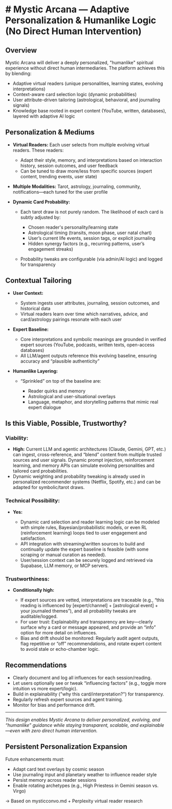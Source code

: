 #  # Mystic Arcana — Adaptive Personalization & Humanlike Logic (No Direct Human Intervention)

## Overview

Mystic Arcana will deliver a deeply personalized, "humanlike" spiritual experience without direct human intermediaries. The platform achieves this by blending:

* Adaptive virtual readers (unique personalities, learning states, evolving interpretations)
* Context-aware card selection logic (dynamic probabilities)
* User attribute-driven tailoring (astrological, behavioral, and journaling signals)
* Knowledge base rooted in expert content (YouTube, written, databases), layered with adaptive AI logic

## Personalization & Mediums

* **Virtual Readers:** Each user selects from multiple evolving virtual readers. These readers:

  * Adapt their style, memory, and interpretations based on interaction history, session outcomes, and user feedback
  * Can be tuned to draw more/less from specific sources (expert content, trending events, user state)
* **Multiple Modalities:** Tarot, astrology, journaling, community, notifications—each tuned for the user profile
* **Dynamic Card Probability:**

  * Each tarot draw is not purely random. The likelihood of each card is subtly adjusted by:

    * Chosen reader's personality/learning state
    * Astrological timing (transits, moon phase, user natal chart)
    * User’s current life events, session tags, or explicit journaling
    * Hidden synergy factors (e.g., recurring patterns, user’s engagement streaks)
  * Probability tweaks are configurable (via admin/AI logic) and logged for transparency

## Contextual Tailoring

* **User Context:**

  * System ingests user attributes, journaling, session outcomes, and historical data
  * Virtual readers learn over time which narratives, advice, and card/astrology pairings resonate with each user
* **Expert Baseline:**

  * Core interpretations and symbolic meanings are grounded in verified expert sources (YouTube, podcasts, written texts, open-access databases)
  * All LLM/agent outputs reference this evolving baseline, ensuring accuracy and “plausible authenticity”
* **Humanlike Layering:**

  * “Sprinkled” on top of the baseline are:

    * Reader quirks and memory
    * Astrological and user-situational overlays
    * Language, metaphor, and storytelling patterns that mimic real expert dialogue

## Is this Viable, Possible, Trustworthy?

### **Viability:**

* **High:** Current LLM and agentic architectures (Claude, Gemini, GPT, etc.) can ingest, cross-reference, and “blend” content from multiple trusted sources and user signals. Dynamic prompt injection, reinforcement learning, and memory APIs can simulate evolving personalities and tailored card probabilities.
* Dynamic weighting and probability tweaking is already used in personalized recommender systems (Netflix, Spotify, etc.) and can be adapted for symbolic/tarot draws.

### **Technical Possibility:**

* **Yes:**

  * Dynamic card selection and reader learning logic can be modeled with simple rules, Bayesian/probabilistic models, or even RL (reinforcement learning) loops tied to user engagement and satisfaction.
  * API integration with streaming/written sources to build and continually update the expert baseline is feasible (with some scraping or manual curation as needed).
  * User/session context can be securely logged and retrieved via Supabase, LLM memory, or MCP servers.

### **Trustworthiness:**

* **Conditionally high:**

  * If expert sources are vetted, interpretations are traceable (e.g., “this reading is influenced by \[expert/channel] + \[astrological event] + your journaled themes”), and all probability tweaks are auditable/logged.
  * For user trust: Explainability and transparency are key—clearly surface why a card or message appeared, and provide an “info” option for more detail on influences.
  * Bias and drift should be monitored: Regularly audit agent outputs, flag repetitive or “off” recommendations, and rotate expert content to avoid stale or echo-chamber logic.

## Recommendations

* Clearly document and log all influences for each session/reading.
* Let users optionally see or tweak “influencing factors” (e.g., toggle more intuition vs more expert/logic).
* Build in explainability ("why this card/interpretation?") for transparency.
* Regularly refresh expert sources and agent training.
* Monitor for bias and performance drift.

---

*This design enables Mystic Arcana to deliver personalized, evolving, and “humanlike” guidance while staying transparent, scalable, and explainable—even with zero direct human intervention.*

##  Persistent Personalization Expansion

Future enhancements must:
- Adapt card text overlays by cosmic season
- Use journaling input and planetary weather to influence reader style
- Persist memory across reader sessions
- Enable rotating archetypes (e.g., High Priestess in Gemini season vs. Virgo)

→ Based on mysticconvo.md + Perplexity virtual reader research


